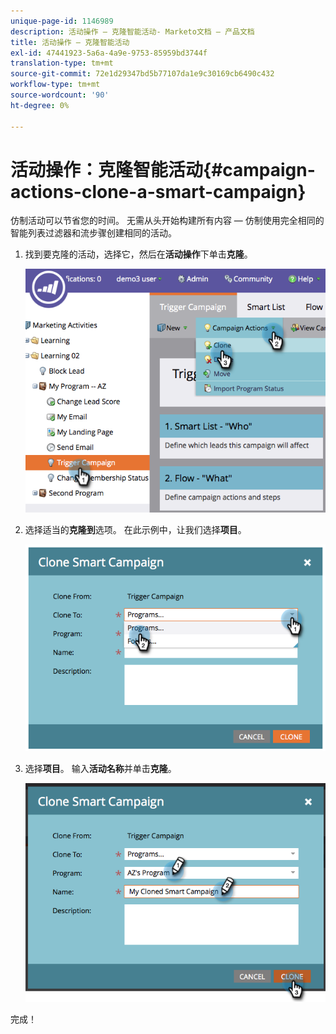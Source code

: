 ```yaml
---
unique-page-id: 1146989
description: 活动操作 — 克隆智能活动- Marketo文档 — 产品文档
title: 活动操作 — 克隆智能活动
exl-id: 47441923-5a6a-4a9e-9753-85959bd3744f
translation-type: tm+mt
source-git-commit: 72e1d29347bd5b77107da1e9c30169cb6490c432
workflow-type: tm+mt
source-wordcount: '90'
ht-degree: 0%

---
```


# 活动操作：克隆智能活动{#campaign-actions-clone-a-smart-campaign}

仿制活动可以节省您的时间。 无需从头开始构建所有内容 — 仿制使用完全相同的智能列表过滤器和流步骤创建相同的活动。

1. 找到要克隆的活动，选择它，然后在&#x200B;**活动操作**&#x200B;下单击&#x200B;**克隆**。

   ![](assets/image2014-9-22-13-3a56-3a34.png)

1. 选择适当的&#x200B;**克隆到**&#x200B;选项。 在此示例中，让我们选择&#x200B;**项目**。

   ![](assets/image2014-9-22-13-3a56-3a56.png)

1. 选择&#x200B;**项目**。 输入&#x200B;**活动名称**&#x200B;并单击&#x200B;**克隆**。

   ![](assets/image2014-9-22-13-3a57-3a9.png)

完成！
